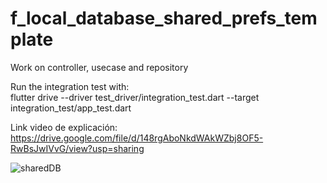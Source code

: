 # f_local_database_shared_prefs_template

Work on controller, usecase and repository

Run the integration test with:  
flutter drive --driver test_driver/integration_test.dart --target integration_test/app_test.dart

Link video de explicación: https://drive.google.com/file/d/148rgAboNkdWAkWZbj8OF5-RwBsJwIVvG/view?usp=sharing

![sharedDB](https://user-images.githubusercontent.com/4458129/167259641-3bee1263-342b-4156-be66-49e7dd3e3c27.gif)



